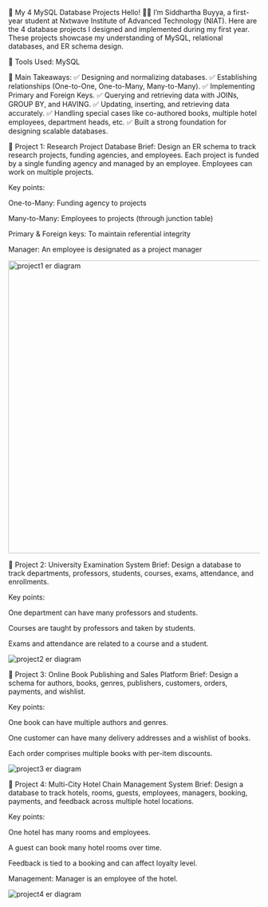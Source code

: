 📁 My 4 MySQL Database Projects
Hello! 👨‍🏫 I’m Siddhartha Buyya, a first-year student at Nxtwave Institute of Advanced Technology (NIAT).
Here are the 4 database projects I designed and implemented during my first year.
These projects showcase my understanding of MySQL, relational databases, and ER schema design.

🔹 Tools Used:
MySQL

🔹 Main Takeaways:
✅ Designing and normalizing databases.
✅ Establishing relationships (One-to-One, One-to-Many, Many-to-Many).
✅ Implementing Primary and Foreign Keys.
✅ Querying and retrieving data with JOINs, GROUP BY, and HAVING.
✅ Updating, inserting, and retrieving data accurately.
✅ Handling special cases like co-authored books, multiple hotel employees, department heads, etc.
✅ Built a strong foundation for designing scalable databases.

🔹 Project 1: Research Project Database
Brief:
Design an ER schema to track research projects, funding agencies, and employees.
Each project is funded by a single funding agency and managed by an employee.
Employees can work on multiple projects.

Key points:

One-to-Many: Funding agency to projects

Many-to-Many: Employees to projects (through junction table)

Primary & Foreign keys: To maintain referential integrity

Manager: An employee is designated as a project manager

<img width="587" alt="project1 er diagram" src="https://github.com/user-attachments/assets/4b9c8af5-379f-4031-a50e-34eb67b5aef5" />

🔹 Project 2: University Examination System
Brief:
Design a database to track departments, professors, students, courses, exams, attendance, and enrollments.

Key points:

One department can have many professors and students.

Courses are taught by professors and taken by students.

Exams and attendance are related to a course and a student.

![project2 er diagram](https://github.com/user-attachments/assets/4637482c-c27f-4826-b9c3-661615660ab1)


🔹 Project 3: Online Book Publishing and Sales Platform
Brief:
Design a schema for authors, books, genres, publishers, customers, orders, payments, and wishlist.

Key points:

One book can have multiple authors and genres.

One customer can have many delivery addresses and a wishlist of books.

Each order comprises multiple books with per-item discounts.

![project3 er diagram](https://github.com/user-attachments/assets/c732166c-83ab-4b37-884d-1128a3c6ce3d)


🔹 Project 4: Multi-City Hotel Chain Management System
Brief:
Design a database to track hotels, rooms, guests, employees, managers, booking, payments, and feedback across multiple hotel locations.

Key points:

One hotel has many rooms and employees.

A guest can book many hotel rooms over time.

Feedback is tied to a booking and can affect loyalty level.

Management: Manager is an employee of the hotel.

![project4 er diagram](https://github.com/user-attachments/assets/d589c581-760c-476c-93fb-ce89b7b835de)


